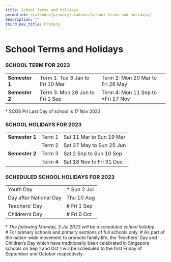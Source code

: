 ```yaml
---
title: School Terms and Holidays
permalink: /calendar/primary/academic/school-terms-and-holidays/
description: ""
third_nav_title: Primary
---
```

# **School Terms and Holidays**

### SCHOOL TERM FOR 2023


|  	|  	|  	|
|---	|---	|---	|
| **Semester 1** 	| Term 1: Tue 3 Jan to Fri 10 Mar 	| Term 2: Mon 20 Mar to Fri 26 May 	|
| **Semester 2** 	| Term 3: Mon 26 Jun to Fri 1 Sep 	| Term 4: Mon 11 Sep to *Fri 17 Nov 	|

\* SCGS Pri Last Day of school is 17 Nov 2023

### SCHOOL HOLIDAYS FOR 2023


|  	|  	|  	|
|---	|---	|---	|
| **Semester 1** 	| Term 1 	| Sat 11 Mar to Sun 19 Mar 	|
|  	| Term 2 	| Sat 27 May to Sun 25 Jun 	|
| **Semester 2** 	| Term 3 	| Sat 2 Sep to Sun 10 Sep 	|
|  	| Term 4 	| Sat 18 Nov to Fri 31 Dec 	|



### SCHEDULED SCHOOL HOLIDAYS FOR 2023

|  	|  	|
|---	|---	|
| Youth Day 	| * Sun 2 Jul 	|
| Day after National Day 	| Thu 10 Aug 	|
| Teachers’ Day 	| # Fri 1 Sep 	|
| Children’s Day 	| # Fri 6 Oct 	|

\* _The following Monday, 3 Jul 2023 will be a scheduled school holiday_.  
\# For primary schools and primary sections of full schools only. # As part of the nation-wide movement to promote family life, the Teachers’ Day and Children’s Day which have traditionally been celebrated in Singapore schools on Sep 1 and Oct 1 will be scheduled to the first Friday of September and October respectively.